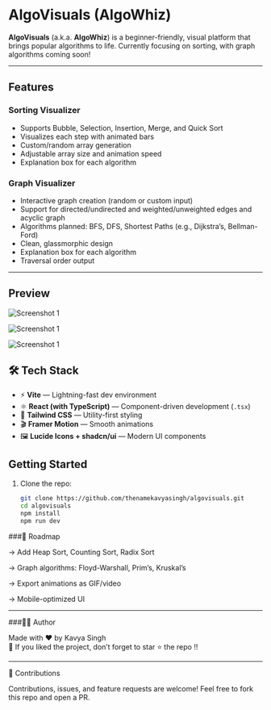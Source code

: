 #  AlgoVisuals (AlgoWhiz)

**AlgoVisuals** (a.k.a. **AlgoWhiz**) is a beginner-friendly, visual platform that brings popular algorithms to life. Currently focusing on sorting, with graph algorithms coming soon!

---

##  Features

### Sorting Visualizer
- Supports Bubble, Selection, Insertion, Merge, and Quick Sort  
- Visualizes each step with animated bars  
- Custom/random array generation  
- Adjustable array size and animation speed  
- Explanation box for each algorithm

### Graph Visualizer
- Interactive graph creation (random or custom input)  
- Support for directed/undirected and weighted/unweighted edges  and acyclic graph
- Algorithms planned: BFS, DFS, Shortest Paths (e.g., Dijkstra’s, Bellman-Ford)  
- Clean, glassmorphic design 
- Explanation box for each algorithm
- Traversal order output
---

## Preview
![Screenshot 1](images/s1.png)

![Screenshot 1](images/s2.png)

![Screenshot 1](images/s3.png)

## 🛠 Tech Stack

- ⚡ **Vite** — Lightning-fast dev environment  
- ⚛️ **React (with TypeScript)** — Component-driven development (`.tsx`)  
- 🎨 **Tailwind CSS** — Utility-first styling  
- 🎬 **Framer Motion** — Smooth animations  
- 🖼 **Lucide Icons + shadcn/ui** — Modern UI components 

##  Getting Started

1. Clone the repo:
   ```bash
   git clone https://github.com/thenamekavyasingh/algovisuals.git
   cd algovisuals
   npm install
   npm run dev

###🔮 Roadmap

-> Add Heap Sort, Counting Sort, Radix Sort

-> Graph algorithms: Floyd-Warshall, Prim’s, Kruskal’s

-> Export animations as GIF/video

-> Mobile-optimized UI

---

###👩‍💻 Author

Made with ❤️ by Kavya Singh <br>
🌟 If you liked the project, don’t forget to star ⭐ the repo !!

--- 

🤝 Contributions

Contributions, issues, and feature requests are welcome!
Feel free to fork this repo and open a PR.



